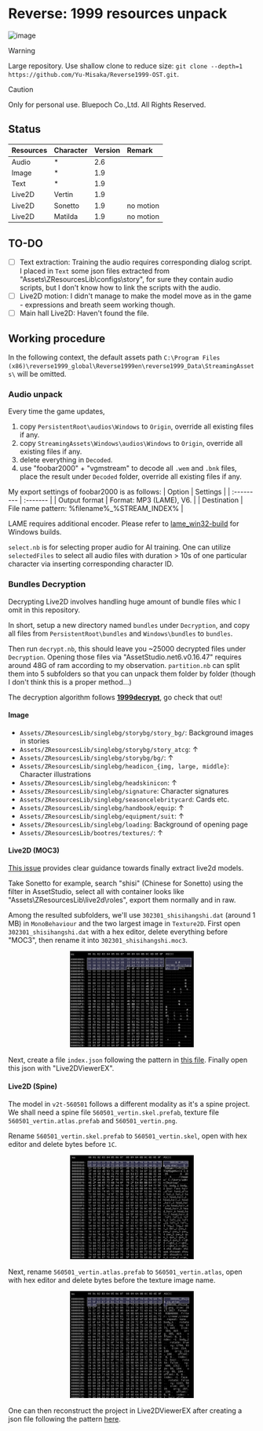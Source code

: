 # Reverse: 1999 resources unpack

![image](https://github.com/Yu-Misaka/Reverse1999-OST/blob/main/Image/sundry/bg_denglubeijing.png)

> [!WARNING]
> Large repository. Use shallow clone to reduce size: `git clone --depth=1 https://github.com/Yu-Misaka/Reverse1999-OST.git`.

> [!CAUTION]
> Only for personal use. Bluepoch Co.,Ltd. All Rights Reserved.

## Status

| Resources | Character | Version | Remark |
| :--------- | :------- | :---------- | :-------- |
| Audio | * | 2.6 | |
| Image | * | 1.9 | |
| Text | * | 1.9 | |
| Live2D | Vertin | 1.9 | |
| Live2D | Sonetto | 1.9 | no motion |
| Live2D | Matilda | 1.9 | no motion |

## TO-DO

- [ ] Text extraction: Training the audio requires corresponding dialog script. I placed in `Text` some json files extracted from "Assets\ZResourcesLib\configs\story\", for sure they contain audio scripts, but I don't know how to link the scripts with the audio.
- [ ] Live2D motion: I didn't manage to make the model move as in the game - expressions and breath seem working though.
- [ ] Main hall Live2D: Haven't found the file.

## Working procedure

In the following context, the default assets path `C:\Program Files (x86)\reverse1999_global\Reverse1999en\reverse1999_Data\StreamingAssets\` will be omitted.

### Audio unpack

Every time the game updates,
1. copy `PersistentRoot\audios\Windows` to `Origin`, override all existing files if any.
2. copy `StreamingAssets\Windows\audios\Windows` to `Origin`, override all existing files if any.
3. delete everything in `Decoded`.
4. use "foobar2000" + "vgmstream" to decode all `.wem` and `.bnk` files, place the result under `Decoded` folder, override all existing files if any.

My export settings of foobar2000 is as follows:
| Option | Settings |
| :--------- | :------- |
| Output format | Format: MP3 (LAME), V6. |
| Destination | File name pattern: %filename%_%STREAM_INDEX% |

LAME requires additional encoder. Please refer to [lame_win32-build](https://github.com/Chocobo1/lame_win32-build) for Windows builds.

`select.nb` is for selecting proper audio for AI training. One can utilize `selectedFiles` to select all audio files with duration > 10s of one particular character via inserting corresponding character ID.

### Bundles Decryption

Decrypting Live2D involves handling huge amount of bundle files whic I omit in this repository. 

In short, setup a new directory named `bundles` under `Decryption`, and copy all files from `PersistentRoot\bundles` and `Windows\bundles` to `bundles`.

Then run `decrypt.nb`, this should leave you ~25000 decrypted files under `Decryption`. Opening those files via "AssetStudio.net6.v0.16.47" requires around 48G of ram according to my observation. `partition.nb` can split them into 5 subfolders so that you can unpack them folder by folder (though I don't think this is a proper method...)

The decryption algorithm follows **[1999decrypt](https://github.com/66hh/1999decrypt)**, go check that out!

#### Image

 - `Assets/ZResourcesLib/singlebg/storybg/story_bg/`: Background images in stories
 - `Assets/ZResourcesLib/singlebg/storybg/story_atcg`: ↑
 - `Assets/ZResourcesLib/singlebg/storybg/bg/`: ↑
 - `Assets/ZResourcesLib/singlebg/headicon_{img, large, middle}`: Character illustrations
 - `Assets/ZResourcesLib/singlebg/headskinicon`: ↑
 - `Assets/ZResourcesLib/singlebg/signature`: Character signatures
 - `Assets/ZResourcesLib/singlebg/seasoncelebritycard`: Cards etc.
 - `Assets/ZResourcesLib/singlebg/handbook/equip`: ↑
 - `Assets/ZResourcesLib/singlebg/equipment/suit`: ↑
 - `Assets/ZResourcesLib/singlebg/loading`: Background of opening page
 - `Assets/ZResourcesLib/bootres/textures/`: ↑

#### Live2D (MOC3)

[This issue](https://github.com/66hh/1999decrypt/issues/6) provides clear guidance towards finally extract live2d models.

Take Sonetto for example, search "shisi" (Chinese for Sonetto) using the filter in AssetStudio, select all with container looks like "Assets\ZResourcesLib\live2d\roles\", export them normally and in raw.

Among the resulted subfolders, we'll use `302301_shisihangshi.dat` (around 1 MB) in `MonoBehaviour` and the two largest image in `Texture2D`. First open `302301_shisihangshi.dat` with a hex editor, delete everything before "MOC3", then rename it into `302301_shisihangshi.moc3`.

<p align="center">
<img src="https://github.com/Yu-Misaka/Reverse1999-OST/blob/main/Screenshot/20241204142908.png" width=50%>
</p>

Next, create a file `index.json` following the pattern in [this file](https://github.com/Yu-Misaka/Reverse1999-OST/blob/main/Live2D/Sonetto-302301/index.json). Finally open this json with "Live2DViewerEX".

#### Live2D (Spine)

The model in `v2t-560501` follows a different modality as it's a spine project. We shall need a spine file `560501_vertin.skel.prefab`, texture file `560501_vertin.atlas.prefab` and `560501_vertin.png`.

Rename `560501_vertin.skel.prefab` to `560501_vertin.skel`, open with hex editor and delete bytes before `1C`.

<p align="center">
<img src="https://github.com/Yu-Misaka/Reverse1999-OST/blob/main/Screenshot/20241204101934.png" width=50%>
</p>

Next, rename `560501_vertin.atlas.prefab` to `560501_vertin.atlas`, open with hex editor and delete bytes before the texture image name.

<p align="center">
<img src="https://github.com/Yu-Misaka/Reverse1999-OST/blob/main/Screenshot/20241204102104.png" width=50%>
</p>

One can then reconstruct the project in Live2DViewerEX after creating a json file following the pattern [here](https://github.com/Yu-Misaka/Reverse1999-OST/blob/main/Live2D/v2t-560501/index.config.json).
